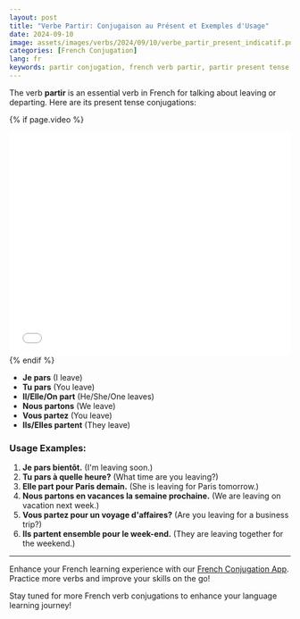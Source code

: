 ```yaml
---
layout: post
title: "Verbe Partir: Conjugaison au Présent et Exemples d'Usage"
date: 2024-09-10
image: assets/images/verbs/2024/09/10/verbe_partir_present_indicatif.png
categories: [French Conjugation]
lang: fr
keywords: partir conjugation, french verb partir, partir present tense, french conjugation, learn french
---
```


The verb **partir** is an essential verb in French for talking about leaving or departing. Here are its present tense conjugations:

<!-- Video Embed Section -->
{% if page.video %}
<div class="video-embed">
  <iframe width="100%" height="400" src="{{ page.video | escape }}" frameborder="0" allowfullscreen></iframe>
</div>
{% endif %}

- **Je pars** (I leave)
- **Tu pars** (You leave)
- **Il/Elle/On part** (He/She/One leaves)
- **Nous partons** (We leave)
- **Vous partez** (You leave)
- **Ils/Elles partent** (They leave)

### Usage Examples:

1. **Je pars bientôt.** (I'm leaving soon.)
2. **Tu pars à quelle heure?** (What time are you leaving?)
3. **Elle part pour Paris demain.** (She is leaving for Paris tomorrow.)
4. **Nous partons en vacances la semaine prochaine.** (We are leaving on vacation next week.)
5. **Vous partez pour un voyage d'affaires?** (Are you leaving for a business trip?)
6. **Ils partent ensemble pour le week-end.** (They are leaving together for the weekend.)

---

Enhance your French learning experience with our [French Conjugation App]({{site.appStore.url}}). Practice more verbs and improve your skills on the go!

Stay tuned for more French verb conjugations to enhance your language learning journey!